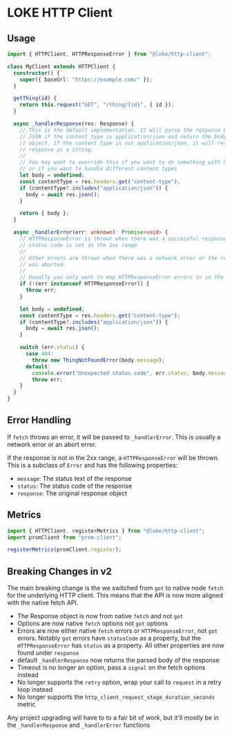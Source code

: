 # LOKE HTTP Client

## Usage

```ts
import { HTTPClient, HTTPResponseError } from "@loke/http-client";

class MyClient extends HTTPClient {
  constructor() {
    super({ baseUrl: "https://example.com/" });
  }

  getThing(id) {
    return this.request("GET", "/thing/{id}", { id });
  }

  async _handlerResponse(res: Response) {
    // This is the default implementation. It will parse the response body as
    // JSON if the content type is application/json and return the body as an
    // object. If the content type is not application/json, it will return the
    // response as a string.
    //
    // You may want to override this if you want to do something with headers
    // or if you want to handle different content types
    let body = undefined;
    const contentType = res.headers.get("content-type");
    if (contentType?.includes("application/json")) {
      body = await res.json();
    }

    return { body };
  }

  async _handlerError(err: unknown): Promise<void> {
    // HTTPResponseError is thrown when there was a successful response but the
    // status code is not in the 2xx range
    //
    // Other errors are thrown when there was a network error or the request
    // was aborted.
    //
    // Usually you only want to map HTTPResponseError errors in in the 4xx range
    if (!(err instanceof HTTPResponseError)) {
      throw err;
    }

    let body = undefined;
    const contentType = res.headers.get("content-type");
    if (contentType?.includes("application/json")) {
      body = await res.json();
    }

    switch (err.status) {
      case 404:
        throw new ThingNotFoundError(body.message);
      default:
        console.error("Unexpected status code", err.status, body.message);
        throw err;
    }
  }
}
```

## Error Handling

If `fetch` throws an error, it will be passed to `_handlerError`. This is
usually a network error or an abort error.

If the response is not in the 2xx range, a `HTTPResponseError` will be thrown.
This is a subclass of `Error` and has the following properties:

- `message`: The status text of the response
- `status`: The status code of the response
- `response`: The original response object

## Metrics

```js
import { HTTPClient, registerMetrics } from "@loke/http-client";
import promClient from "prom-client";

registerMetrics(promClient.register);
```

## Breaking Changes in v2

The main breaking change is the we switched from `got` to native node `fetch`
for the underlying HTTP client. This means that the API is now more aligned with
the native fetch API.

- The Response object is now from native `fetch` and not `got`
- Options are now native `fetch` options not `got` options
- Errors are now either native `fetch` errors or `HTTPResponseError`, not `got`
  errors. Notably `got` errors have `statusCode` as a property, but the
  `HTTPResponseError` has `status` as a property. All other properties are now
  found under `response`
- default `_handlerResponse` now returns the parsed body of the response
- Timeout is no longer an option, pass a `signal` on the fetch options instead
- No longer supports the `retry` option, wrap your call to `request` in a retry
  loop instead
- No longer supports the `http_client_request_stage_duration_seconds` metric

Any project upgrading will have to to a fair bit of work, but it'll mostly be in
the `_handlerResponse` and `_handlerError` functions
